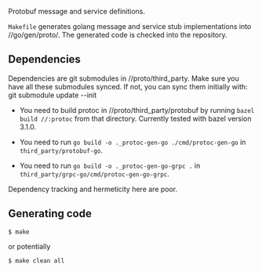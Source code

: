 Protobuf message and service definitions.

`Makefile` generates golang message and service stub implementations into
//go/gen/proto/. The generated code is checked into the repository.

Dependencies
------------

Dependencies are git submodules in //proto/third_party. Make sure you have all these
submodules synced. If not, you can sync them initially with:
  git submodule update --init 

* You need to build protoc in //proto/third_party/protobuf by running `bazel
  build //:protoc` from that directory. Currently tested with bazel version 3.1.0.

* You need to run `go build -o ._protoc-gen-go ./cmd/protoc-gen-go` in
  `third_party/protobuf-go`.

* You need to run `go build -o ._protoc-gen-go-grpc .` in
  `third_party/grpc-go/cmd/protoc-gen-go-grpc`.

Dependency tracking and hermeticity here are poor.

Generating code
---------------

```
$ make
```

or potentially

```
$ make clean all
```
